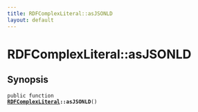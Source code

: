 ```yaml
---
title: RDFComplexLiteral::asJSONLD
layout: default
---
```


# RDFComplexLiteral::asJSONLD

## Synopsis

<code>public function <b><a href="RDFComplexLiteral">RDFComplexLiteral</a>::asJSONLD</b>()</code>

